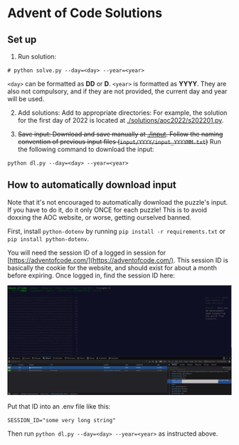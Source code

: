 # Advent of Code Solutions

## Set up

1. Run solution:

```
# python solve.py --day=<day> --year=<year>
```

`<day>` can be formatted as __DD__ or __D__. `<year>` is formatted as __YYYY__. They are also not compulsory, and if they are not provided, the current day and year will be used.


2. Add solutions: Add to appropriate directories: For example, the solution for the first day of 2022 is located at [./solutions/aoc2022/s202201.py](./solutions/aoc2022/s202201.py).

3. ~~Save input: Download and save manually at [./input](./input/). Follow the naming convention of previous input files (`input/YYYY/input_YYYYMM.txt`)~~ Run the following command to download the input:

```
python dl.py --day=<day> --year=<year>
```

## How to automatically download input

Note that it's not encouraged to automatically download the puzzle's input. If you have to do it, do it only ONCE for each puzzle! This is to avoid doxxing the AOC website, or worse, getting ourselved banned.

First, install `python-dotenv` by running `pip install -r requirements.txt` or `pip install python-dotenv`.

You will need the session ID of a logged in session for [https://adventofcode.com/](https://adventofcode.com/). This session ID is basically the cookie for the website, and should exist for about a month before expiring. Once logged in, find the session ID here:

![AOC Session ID](./.assets/aoc_session.png)

Put that ID into an .env file like this:

```
SESSION_ID="some very long string"
```

Then run `python dl.py --day=<day> --year=<year>` as instructed above.